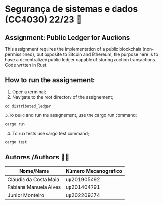 # Segurança de sistemas e dados (CC4030) 22/23 :closed_lock_with_key:	

## Assignment: Public Ledger for Auctions
This assignment requires the implementation of a public blockchain (non-permissioned), but opposite to Bitcoin and Ethereum, the purpose here is to have a decentralized public
ledger capable of storing auction transactions. Code written in Rust.

## How to run the assignement:
1. Open a terminal;
2. Navigate to the root directory of the assignement;
```
cd distributed_ledger
```
3.To build and run the assignement, use the cargo run command;
```
cargo run
```
4. To run tests use cargo test command;
```
cargo test
```

## Autores /Authors :student:
Nome/Name     | Número Mecanográfico
------------- | -------------
Cláudia da Costa Maia  | up201905492
Fabiana Manuela Alves  | up201404791
Junior Monteiro  | up202209374
